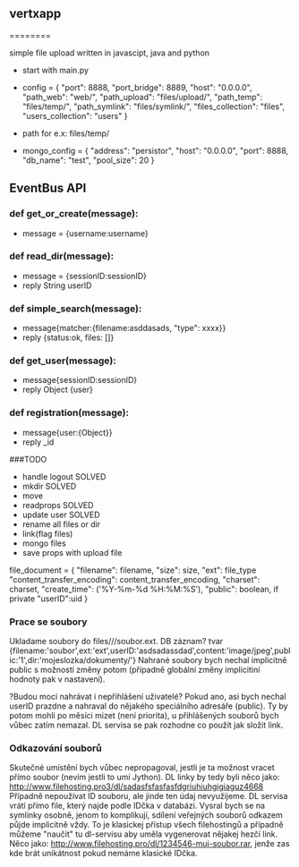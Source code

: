﻿## vertxapp
========

simple file upload written in javascipt, java and python

* start with main.py 

* config = {
    "port": 8888,
    "port_bridge": 8889,
    "host": "0.0.0.0",
    "path_web": "web/",
    "path_upload": "files/upload/",
    "path_temp": "files/temp/",
    "path_symlink": "files/symlink/",
    "files_collection": "files",
    "users_collection": "users"
}
* path for e.x: files/temp/

* mongo_config = {
    "address": "persistor",
    "host": "0.0.0.0",
    "port": 8888,
    "db_name": "test",
    "pool_size": 20
}


## EventBus API

### def get_or_create(message):
* message = {username:username}

### def read_dir(message):
* message = {sessionID:sessionID}
* reply String userID


### def simple_search(message):
* message{matcher:{filename:asddasads, "type": xxxx}}
* reply {status:ok, files: []}

### def get_user(message):
* message{sessionID:sessionID}
* reply Object {user}

### def registration(message):
* message{user:{Object}}
* reply _id


###TODO
* handle logout SOLVED
* mkdir SOLVED
* move 
* readprops SOLVED
* update user SOLVED
* rename all files or dir
* link(flag files)
* mongo files
* save props with upload file

file_document = {
    "filename": filename,
    "size": size,
    "ext": file_type
    "content_transfer_encoding": content_transfer_encoding,
    "charset": charset,
    "create_time": ('%Y-%m-%d %H:%M:%S'),
    "public": boolean,
    if private "userID":uid
    }

### Prace se soubory
Ukladame soubory do files/<user-id>/<libovolna-struktura>/soubor.ext.
DB záznam? tvar {filename:'soubor',ext:'ext',userID:'asdsadassdad',content:'image/jpeg',public:'1',dir:'mojeslozka/dokumenty/'}
Nahrané soubory bych nechal implicitně public s možností změny potom (případně globální změny implicitiní hodnoty pak v nastavení).

?Budou moci nahrávat i nepřihlášení uživatelé? Pokud ano, asi bych nechal userID prazdne a nahraval do nějakého speciálního adresáře (public).
Ty by potom mohli po měsíci mizet (není priorita), u přihlášených souborů bych vůbec zatím nemazal.
DL servisa se pak rozhodne co použít jak složit link.

### Odkazování souborů
Skutečné umístění bych vůbec nepropagoval, jestli je ta možnost vracet přímo soubor (nevím jestli to umí Jython).
DL linky by tedy byli něco jako: http://www.filehosting.pro3/dl/sadasfsfasfasfdgriuhiuhgigiaguz4668
Případně nepoužívat ID souboru, ale jinde ten údaj nevyužijeme.
DL servisa vrátí přímo file, který najde podle IDčka v databázi.
Vysral bych se na symlinky osobně, jenom to komplikují, sdílení veřejných souborů odkazem půjde implicitně vždy.
To je klasickej přístup všech filehostingů a případně můžeme "naučit" tu dl-servisu aby uměla vygenerovat nějakej hezčí link.
Něco jako: http://www.filehosting.pro/dl/1234546-muj-soubor.rar, jenže zas kde brát unikátnost pokud nemáme klasické IDčka.


